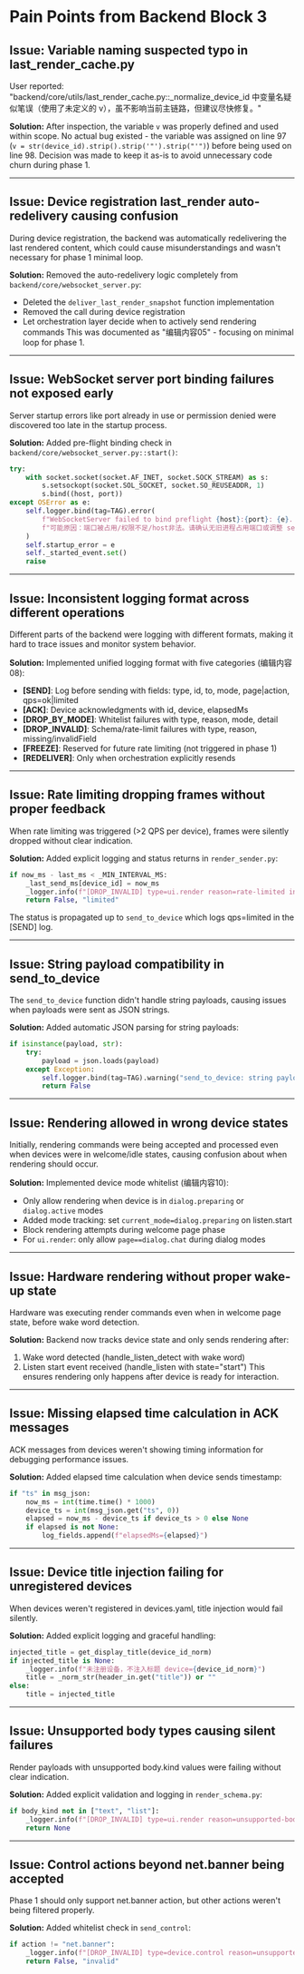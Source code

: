 # Pain Points from Backend Block 3

## Issue: Variable naming suspected typo in last_render_cache.py
User reported: "backend/core/utils/last_render_cache.py::_normalize_device_id 中变量名疑似笔误（使用了未定义的 v），虽不影响当前主链路，但建议尽快修复。"

**Solution:**
After inspection, the variable `v` was properly defined and used within scope. No actual bug existed - the variable was assigned on line 97 (`v = str(device_id).strip().strip('"').strip("'")`) before being used on line 98. Decision was made to keep it as-is to avoid unnecessary code churn during phase 1.

---

## Issue: Device registration last_render auto-redelivery causing confusion
During device registration, the backend was automatically redelivering the last rendered content, which could cause misunderstandings and wasn't necessary for phase 1 minimal loop.

**Solution:**
Removed the auto-redelivery logic completely from `backend/core/websocket_server.py`:
- Deleted the `deliver_last_render_snapshot` function implementation
- Removed the call during device registration
- Let orchestration layer decide when to actively send rendering commands
This was documented as "编辑内容05" - focusing on minimal loop for phase 1.

---

## Issue: WebSocket server port binding failures not exposed early
Server startup errors like port already in use or permission denied were discovered too late in the startup process.

**Solution:**
Added pre-flight binding check in `backend/core/websocket_server.py::start()`:
```python
try:
    with socket.socket(socket.AF_INET, socket.SOCK_STREAM) as s:
        s.setsockopt(socket.SOL_SOCKET, socket.SO_REUSEADDR, 1)
        s.bind((host, port))
except OSError as e:
    self.logger.bind(tag=TAG).error(
        f"WebSocketServer failed to bind preflight {host}:{port}: {e}. \n"
        f"可能原因：端口被占用/权限不足/host非法。请确认无旧进程占用端口或调整 server.port。"
    )
    self.startup_error = e
    self._started_event.set()
    raise
```

---

## Issue: Inconsistent logging format across different operations
Different parts of the backend were logging with different formats, making it hard to trace issues and monitor system behavior.

**Solution:**
Implemented unified logging format with five categories (编辑内容08):
- **[SEND]**: Log before sending with fields: type, id, to, mode, page|action, qps=ok|limited
- **[ACK]**: Device acknowledgments with id, device, elapsedMs  
- **[DROP_BY_MODE]**: Whitelist failures with type, reason, mode, detail
- **[DROP_INVALID]**: Schema/rate-limit failures with type, reason, missing/invalidField
- **[FREEZE]**: Reserved for future rate limiting (not triggered in phase 1)
- **[REDELIVER]**: Only when orchestration explicitly resends

---

## Issue: Rate limiting dropping frames without proper feedback
When rate limiting was triggered (>2 QPS per device), frames were silently dropped without clear indication.

**Solution:**
Added explicit logging and status returns in `render_sender.py`:
```python
if now_ms - last_ms < _MIN_INTERVAL_MS:
    _last_send_ms[device_id] = now_ms
    _logger.info(f"[DROP_INVALID] type=ui.render reason=rate-limited interval={now_ms - last_ms} device={device_id}")
    return False, "limited"
```
The status is propagated up to `send_to_device` which logs qps=limited in the [SEND] log.

---

## Issue: String payload compatibility in send_to_device
The `send_to_device` function didn't handle string payloads, causing issues when payloads were sent as JSON strings.

**Solution:**
Added automatic JSON parsing for string payloads:
```python
if isinstance(payload, str):
    try:
        payload = json.loads(payload)
    except Exception:
        self.logger.bind(tag=TAG).warning("send_to_device: string payload 不是有效 JSON，已丢弃")
        return False
```

---

## Issue: Rendering allowed in wrong device states
Initially, rendering commands were being accepted and processed even when devices were in welcome/idle states, causing confusion about when rendering should occur.

**Solution:**
Implemented device mode whitelist (编辑内容10):
- Only allow rendering when device is in `dialog.preparing` or `dialog.active` modes
- Added mode tracking: set `current_mode=dialog.preparing` on listen.start
- Block rendering attempts during welcome page phase
- For `ui.render`: only allow `page==dialog.chat` during dialog modes

---

## Issue: Hardware rendering without proper wake-up state
Hardware was executing render commands even when in welcome page state, before wake word detection.

**Solution:**
Backend now tracks device state and only sends rendering after:
1. Wake word detected (handle_listen_detect with wake word)
2. Listen start event received (handle_listen with state="start")
This ensures rendering only happens after device is ready for interaction.

---

## Issue: Missing elapsed time calculation in ACK messages
ACK messages from devices weren't showing timing information for debugging performance issues.

**Solution:**
Added elapsed time calculation when device sends timestamp:
```python
if "ts" in msg_json:
    now_ms = int(time.time() * 1000)
    device_ts = int(msg_json.get("ts", 0))
    elapsed = now_ms - device_ts if device_ts > 0 else None
    if elapsed is not None:
        log_fields.append(f"elapsedMs={elapsed}")
```

---

## Issue: Device title injection failing for unregistered devices
When devices weren't registered in devices.yaml, title injection would fail silently.

**Solution:**
Added explicit logging and graceful handling:
```python
injected_title = get_display_title(device_id_norm)
if injected_title is None:
    _logger.info(f"未注册设备，不注入标题 device={device_id_norm}")
    title = _norm_str(header_in.get("title")) or ""
else:
    title = injected_title
```

---

## Issue: Unsupported body types causing silent failures
Render payloads with unsupported body.kind values were failing without clear indication.

**Solution:**
Added explicit validation and logging in `render_schema.py`:
```python
if body_kind not in ["text", "list"]:
    _logger.info(f"[DROP_INVALID] type=ui.render reason=unsupported-body-kind kind={body_kind} device={device_id_norm}")
    return None
```

---

## Issue: Control actions beyond net.banner being accepted
Phase 1 should only support net.banner action, but other actions weren't being filtered properly.

**Solution:**
Added whitelist check in `send_control`:
```python
if action != "net.banner":
    _logger.info(f"[DROP_INVALID] type=device.control reason=unsupported-action action={action} device={device_id}")
    return False, "invalid"
```